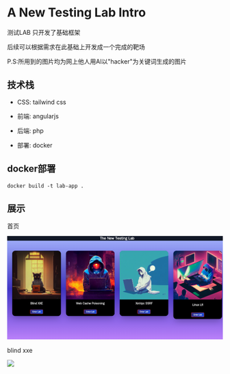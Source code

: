 # A New Testing Lab Intro

测试LAB 只开发了基础框架

后续可以根据需求在此基础上开发成一个完成的靶场

P.S:所用到的图片均为网上他人用AI以"hacker"为关键词生成的图片

## 技术栈

- CSS: tailwind css

- 前端: angularjs

- 后端: php

- 部署: docker

## docker部署

```shell
docker build -t lab-app .
```



## 展示

首页

![](assets/2022-10-28-10-23-14-image.png)

blind xxe

![](/home/koui/.config/marktext/images/2022-10-27-12-04-35-image.png)
